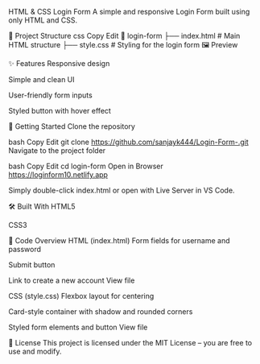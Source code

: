HTML & CSS Login Form
A simple and responsive Login Form built using only HTML and CSS.

📂 Project Structure
css
Copy
Edit
📁 login-form
 ├── index.html     # Main HTML structure
 ├── style.css      # Styling for the login form
🖼️ Preview
<!-- You can add your screenshot here -->

✨ Features
Responsive design

Simple and clean UI

User-friendly form inputs

Styled button with hover effect

🚀 Getting Started
Clone the repository

bash
Copy
Edit
git clone https://github.com/sanjayk444/Login-Form-.git
Navigate to the project folder

bash
Copy
Edit
cd login-form
Open in Browser
https://loginform10.netlify.app

Simply double-click index.html or open with Live Server in VS Code.

🛠️ Built With
HTML5

CSS3

📄 Code Overview
HTML (index.html)
Form fields for username and password

Submit button

Link to create a new account
View file

CSS (style.css)
Flexbox layout for centering

Card-style container with shadow and rounded corners

Styled form elements and button
View file

📜 License
This project is licensed under the MIT License – you are free to use and modify.

